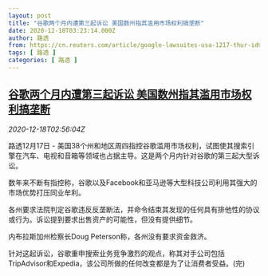 ```yaml
---
layout: post
title: "谷歌两个月内遭第三起诉讼 美国数州指其滥用市场权利搞垄断"
date: 2020-12-18T03:23:14.000Z
author: 路透
from: https://cn.reuters.com/article/google-lawsuites-usa-1217-thur-idCNKBS28S0A4
tags: [ 路透 ]
categories: [ 路透 ]
---
```

<!--1608261794000-->
[谷歌两个月内遭第三起诉讼 美国数州指其滥用市场权利搞垄断](https://cn.reuters.com/article/google-lawsuites-usa-1217-thur-idCNKBS28S0A4)
------

<div>
<div><i>2020-12-18T02:56:04Z</i></div><p>路透12月17日 - 美国38个州和地区周四指控谷歌滥用市场权利，试图使其搜索引擎在汽车、电视和音箱等领域也占据主导。这是两个月内针对谷歌的第三起大型诉讼。</p><p>数年来不断有指控称，谷歌以及Facebook和亚马逊等大型科技公司利用其强大的市场优势打压同业牟利。</p><p>各州要求法院判定谷歌违反反垄断法，并命令结束其发现的任何具有排他性的协议或行为。诉讼提到要求出售资产的可能性，但没有提供细节。</p><p>内布拉斯加州检察长Doug Peterson称，各州没有要求资金救济。</p><p>针对这起诉讼，谷歌重申搜索业务竞争激烈的观点，称其对手公司包括TripAdvisor和Expedia，该公司所做的任何改变都是为了让消费者受益。(完)</p>
</div>
